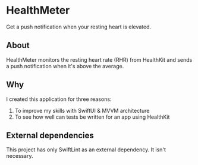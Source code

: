 # HealthMeter

Get a push notification when your resting heart is elevated.

## About

HealthMeter monitors the resting heart rate (RHR) from HealthKit and sends a push notification when it's above the average.

## Why
I created this application for three reasons:
1. To improve my skills with SwiftUI & MVVM architecture
2. To see how well can tests be written for an app using HealthKit 

## External dependencies
This project has only SwiftLint as an external dependency. It isn't necessary.
